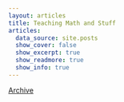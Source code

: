 ```yaml
---
layout: articles
title: Teaching Math and Stuff
articles:
  data_source: site.posts
  show_cover: false
  show_excerpt: true
  show_readmore: true
  show_info: true
---
```


[Archive](archive.html) 